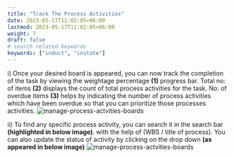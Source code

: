 ```yaml
---
title: "Track The Process Activities"
date: 2023-05-17T11:02:05+06:00
lastmod: 2023-05-17T11:02:05+06:00
weight: 7
draft: false
# search related keywords
keywords: ["induct", "instate"]
---
```

 i) Once your desired board is appeared, you can now track the completion of the task by viewing the weightage percentage **(1)** progress bar. Total no: of items **(2)** displays the count of total process activities for the task. No: of overdue items **(3)** helps by indicating the number of process activities which have been overdue so that you can prioritize those processes activities.
 ![manage-process-actvities-boards](https://storage.googleapis.com/ktern-public-files/product-documentation/Boards/track-process-activity.png)

ii)	To find any specific process activity, you can search it in the search bar **(highlighted in below image)**. with the help of (WBS / title of process). You can also update the status of activity by clicking on the drop down **(as appeared in below image)**
 ![manage-process-actvities-boards](https://storage.googleapis.com/ktern-public-files/product-documentation/Boards/status-update-completed.png)
